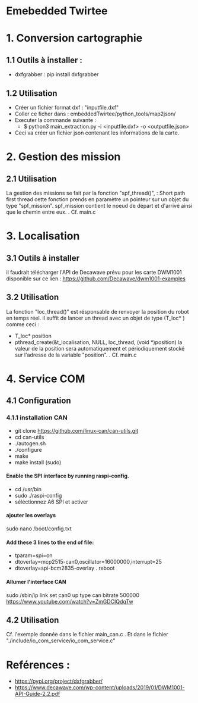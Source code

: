 

# Emebedded Twirtee
# 1. Conversion cartographie
## 1.1 Outils à installer :
* dxfgrabber : pip install dxfgrabber
## 1.2 Utilisation
* Créer un fichier format dxf : "inputfile.dxf"
* Coller ce ficher dans : embeddedTwirtee/python_tools/map2json/
* Executer la commande suivante :
	* $ python3 main_extraction.py -i <inputfile.dxf> -o <outputfile.json>
* Ceci va créer un fichier json contenant les informations de la carte.


# 2. Gestion des mission
## 2.1 Utilisation
La gestion des missions se fait par la fonction "spf_thread()", : Short path first thread
cette fonction prends en paramètre un pointeur sur un objet du type  "spf_mission".
spf_mission contient le noeud de départ et d'arrivé ainsi que le chemin entre eux.
.
Cf. main.c

# 3. Localisation
## 3.1 Outils à installer
il faudrait télécharger l'API de Decawave prévu pour les carte DWM1001
disponible sur ce lien :  https://github.com/Decawave/dwm1001-examples

## 3.2 Utilisation
La fonction "loc_thread()" est résponsable de renvoyer la position du robot en temps réel. il suffit de lancer un thread avec un objet de type (T_loc* ) comme ceci :
* T_loc* position
* pthread_create(&t_localisation, NULL, loc_thread, (void *)position)
la valeur de la position sera automatiquement et périodiquement stocké sur l'adresse de la variable "position".
.
Cf. main.c
# 4. Service COM
## 4.1 Configuration
### 4.1.1 installation CAN
* git clone https://github.com/linux-can/can-utils.git
* cd can-utils
* ./autogen.sh
* ./configure
* make
* make install (sudo)
#### Enable the SPI interface by running raspi-config.
* cd /usr/bin
* sudo ./raspi-config
* séléctionnez A6 SPI et activer
#### ajouter les overlays
 sudo nano /boot/config.txt
#### Add these 3 lines to the end of file:
* tparam=spi=on
* dtoverlay=mcp2515-can0,oscillator=16000000,interrupt=25
* dtoverlay=spi-bcm2835-overlay
.
reboot
#### Allumer l'interface CAN
sudo /sbin/ip link set can0 up type can bitrate 500000
https://www.youtube.com/watch?v=ZmGDCIQdqTw

## 4.2 Utilisation
Cf. l'exemple donnée dans le fichier main_can.c .
Et dans le fichier "./include/io_com_service/io_com_service.c"

# Reférences :
* https://pypi.org/project/dxfgrabber/
* https://www.decawave.com/wp-content/uploads/2019/01/DWM1001-API-Guide-2.2.pdf
